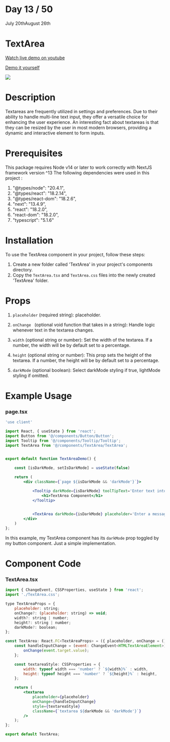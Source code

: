 # Day 13 / 50

July 20thAugust 26th

# TextArea
<a href="https://youtu.be/1alfhsya4II" target="_blank">Watch live demo on youtube</a>

<a href="https:/ / 50daysofcomponents.netlify.app/textarea" target="_blank">Demo it yourself</a>

<a href="https:/ / 50daysofcomponents.netlify.app/textarea" target="_blank"><img src="https://cdn.discordapp.com/attachments/715319623637270638/1131614950763286568/image.png"/></a>  

# Description 

Textareas are frequently utilized in settings and preferences. Due to their ability to handle multi-line text input, they offer a versatile choice for enhancing the user experience. An interesting fact about textareas is that they can be resized by the user in most modern browsers, providing a dynamic and interactive element to form inputs.

# Prerequisites
This package requires Node v14 or later to work correctly with NextJS framework version ^13
The following dependencies were used in this project :
1. "@types/node": "20.4.1",
2. "@types/react": "18.2.14",
3. "@types/react-dom": "18.2.6",
4. "next": "13.4.9",
5. "react": "18.2.0",
6. "react-dom": "18.2.0",
7. "typescript": "5.1.6"


# Installation 

To use the TextArea component in your project, follow these steps:

1. Create a new folder called 'TextArea' in your project's components directory.
2. Copy the `TextArea.tsx` and `TextArea.css` files into the newly created 'TextArea' folder.

# Props 

1. `placeholder` (required string): placeholder.

2. `onChange ` (optional void function that takes in a string): Handle logic whenever text in the textarea changes.

3. `width` (optional string or number): Set the width of the textarea. If a number, the width will be by default set to a percentage. 

4. `height` (optional string or number): This prop sets the height of the textarea. If a number, the height will be by default set to a percentage. 

5. `darkMode` (optional boolean): Select darkMode styling if true, lightMode styling if omitted. 

# Example Usage
### page.tsx
```jsx
'use client'

import React, { useState } from 'react';
import Button from '@/components/Button/Button';
import Tooltip from '@/components/Tooltip/Tooltip';
import TextArea from '@/components/TextArea/TextArea';


export default function TextAreaDemo() {

    const [isDarkMode, setIsDarkMode] = useState(false)

    return (
        <div className={`page ${isDarkMode && 'darkMode'}`}>

            <Tooltip darkMode={isDarkMode} toolTipText='Enter text into a textfield.'>
                <h1>TextArea Component</h1>
            </Tooltip>
            

            <TextArea darkMode={isDarkMode} placeholder='Enter a message here.' />
        </div>
    )
};
```
In this example, my TextArea component has its `darkMode` prop toggled by my button component. Just a simple implementation.

# Component Code 

### TextArea.tsx
```jsx
import { ChangeEvent, CSSProperties, useState } from 'react';
import './TextArea.css';

type TextAreaProps = {
    placeholder: string;
    onChange?: (placeholder: string) => void;
    width?: string | number;
    height?: string | number;
    darkMode?: boolean;
};

const TextArea: React.FC<TextAreaProps> = ({ placeholder, onChange = () => { }, width = '100%', height = '150px', darkMode }) => {
    const handleInputChange = (event: ChangeEvent<HTMLTextAreaElement>) => {
        onChange(event.target.value);
    };

    const textareaStyle: CSSProperties = {
        width: typeof width === 'number' ? `${width}%` : width,
        height: typeof height === 'number' ? `${height}%` : height,
    };

    return (
        <textarea
            placeholder={placeholder}
            onChange={handleInputChange}
            style={textareaStyle}
            className={`textarea ${darkMode && 'darkMode'}`}
        />
    );
};

export default TextArea;
```
 
